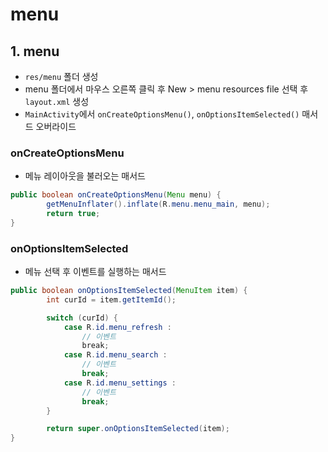 # menu

## 1. menu
- `res/menu` 폴더 생성
- menu 폴더에서 마우스 오른쪽 클릭 후 New > menu resources file 선택 후 `layout.xml` 생성
- `MainActivity`에서 `onCreateOptionsMenu()`, `onOptionsItemSelected()` 매서드 오버라이드

### onCreateOptionsMenu
- 메뉴 레이아웃을 불러오는 매서드
```java
public boolean onCreateOptionsMenu(Menu menu) {
        getMenuInflater().inflate(R.menu.menu_main, menu);
        return true;
}
```

### onOptionsItemSelected
- 메뉴 선택 후 이벤트를 실행하는 매서드
```java
public boolean onOptionsItemSelected(MenuItem item) {
        int curId = item.getItemId();

        switch (curId) {
            case R.id.menu_refresh :
                // 이벤트 
                break;
            case R.id.menu_search :
                // 이벤트 
                break;
            case R.id.menu_settings :
                // 이벤트 
                break;
        }

        return super.onOptionsItemSelected(item);
}
``` 
